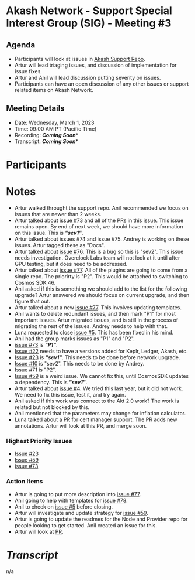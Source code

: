 

# Akash Network - Support Special Interest Group (SIG) - Meeting #3

## Agenda

- Participants will look at issues in [Akash Support Repo](https://github.com/akash-network/support/issues). 
- Artur will lead triaging issues, and discussion of implementation for issue fixes.
- Artur and Anil will lead discussion putting severity on issues. 
- Participants can have an open discussion of any other issues or support related items on Akash Network.

## Meeting Details

- Date: Wednesday, March 1, 2023
- Time: 09:00 AM PT (Pacific Time)
- Recording: ***Coming Soon****
- Transcript: ***Coming Soon****

# Participants




# Notes

- Artur walked throught the support repo. Anil recommended we focus on issues that are newer than 2 weeks. 
- Artur talked about [issue #73](https://github.com/akash-network/support/issues/73) and all of the PRs in this issue. This issue remains open. By end of next week, we should have more information on this issue. This is ***"sev1"***.
- Artur talked about issues #74 and issue #75. Andrey is working on these issues. Artur tagged these as "Docs".
- Artur talked about [issue #76](https://github.com/akash-network/support/issues/76). This is a bug so this is "sev2". This issue needs investigation. Overclock Labs team will not look at it until after GPU testing, but it does need to be addressed. 
- Artur talked about [issue #77](https://github.com/akash-network/support/issues/77). All of the plugins are going to come from a single repo. The priorirty is "P2". This would be attached to switching to Cosmos SDK 46.
- Anil asked if this is something we should add to the list for the following upgrade? Artur answered we should focus on current upgrade, and then figure that out. 
- Artur talked about a new [issue #77](https://github.com/akash-network/support/issues/78). This involves updating templates.
- Anil wants to delete redundant issues, and then mark "P1" for most important issues. Artur migrated issues, and is still in the process of migrating the rest of the issues. Andrey needs to help with that.
- Luna requested to close [issue #5](https://github.com/akash-network/support/issues/5). This has been fixed in his mind.
- Anil had the group marks issues as "P1" and "P2".
- [issue #73](https://github.com/akash-network/support/issues/73) is ***"P1"***.
- [Issue #22](https://github.com/akash-network/support/issues/22) needs to have a versions added for Keplr, Ledger, Akash, etc.
- [Issue #23](https://github.com/akash-network/support/issues/23) is ***"sev1"***. This needs to be done before network upgrade.
- [Issue #10](https://github.com/akash-network/support/issues/10) is "sev2". This needs to be done by Andrey. 
- Issue #71 is "P2". 
- [Issue #59](https://github.com/akash-network/support/issues/59) is a weird issue. We cannot fix this, until CosmosSDK updates a dependency. This is ***"sev1"***.
- Artur talked about [issue #4](https://github.com/akash-network/support/issues/4). We tried this last year, but it did not work. We need to fix this issue, test it, and try again. 
- Anil asked if this work was connect to the Akt 2.0 work? The work is related but not blocked by this. 
- Anil mentioned that the parameters may change for inflation calculator.
- Luna talked about a [PR](https://github.com/akash-network/provider/pull/86) for cert manager support. The PR adds new annotations. Artur will look at this PR, and merge soon. 

### Highest Priority Issues

- [Issue #23](https://github.com/akash-network/support/issues/23)
- [Issue #59](https://github.com/akash-network/support/issues/59)
- [issue #73](https://github.com/akash-network/support/issues/73)

### Action Items

- Artur is going to put more description into [issue #77](https://github.com/akash-network/support/issues/77). 
- Anil going to help with templates for [issue #78](https://github.com/akash-network/support/issues/78).
- Anil to check on [issue #5](https://github.com/akash-network/support/issues/5) before closing.
- Artur will investigate and update strategy for [issue #59](https://github.com/akash-network/support/issues/59).
- Artur is going to update the readmes for the Node and Provider repo for people looking to get started. Anil created an issue for this.
- Artur will look at [PR](https://github.com/akash-network/provider/pull/86).


# *Transcript*

n/a
